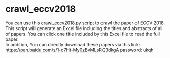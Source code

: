 # crawl_eccv2018
You can use this <a href="./crawl_papers.py">crawl_eccv2018.py</a> script to crawl the paper of ECCV 2018. 
This script will generate an Excel file including the titles and abstracts of all of papers. 
You can click one title included by this Excel file to read the full paper.<br/>
In addition, You can directly download these papers via this link: https://pan.baidu.com/s/1-q7Ht-My0zBvMLsRQ3dkgA password: ukqh
